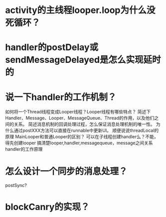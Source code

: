 

# activity的主线程looper.loop为什么没死循环？



# handler的postDelay或sendMessageDelayed是怎么实现延时的


# 说一下handler的工作机制？
如何将一个Thread线程变成Looper线程？Looper线程有哪些特点？
简述下Handler、Message、Looper、MessageQueue、Thread的作用，以及他们之间的关系。
简述消息机制的回调处理过程，怎么保证消息处理机制的唯一性。
为什么通过postXXX方法可以直接在runnable中更新UI。
顺便说说threadLocal的原理
MainLooper和普通Looper的区别？
可以在子线程创建handler么？不能，得先创建looper
搞清楚looper,handler,messagequeue，message之间关系
handler的工作原理


# 怎么设计一个同步的消息处理？
postSync?


# blockCanry的实现？